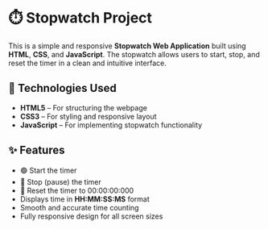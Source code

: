 # ⏱️ Stopwatch Project

This is a simple and responsive **Stopwatch Web Application** built using **HTML**, **CSS**, and **JavaScript**. The stopwatch allows users to start, stop, and reset the timer in a clean and intuitive interface.

## 🔧 Technologies Used

- **HTML5** – For structuring the webpage
- **CSS3** – For styling and responsive layout
- **JavaScript** – For implementing stopwatch functionality

## ✨ Features

- 🟢 Start the timer
- 🔴 Stop (pause) the timer
- 🔁 Reset the timer to 00:00:00:000
- Displays time in **HH:MM:SS:MS** format
- Smooth and accurate time counting
- Fully responsive design for all screen sizes



